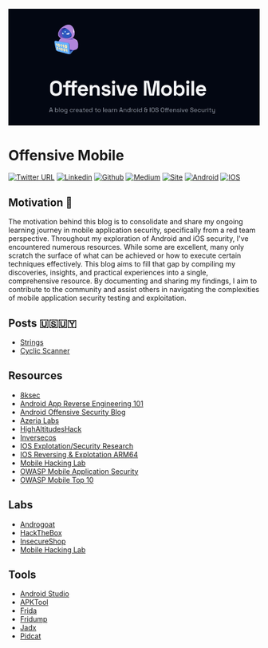 <p align="center">
<img src='./public/static/images/twitter-card.png' alt="logo"/>
</p>

# Offensive Mobile
<!-- [![GitHub Repo stars](https://img.shields.io/github/stars/timlrx/tailwind-nextjs-starter-blog?style=social)](https://GitHub.com/timlrx/tailwind-nextjs-starter-blog/stargazers/)
[![GitHub forks](https://img.shields.io/github/forks/timlrx/tailwind-nextjs-starter-blog?style=social)](https://GitHub.com/timlrx/tailwind-nextjs-starter-blog/network/) -->


[![Twitter URL](https://img.shields.io/badge/Twitter-000000?style=for-the-badge&logo=x&logoColor=white)](https://twitter.com/Nicol4sGul4)
[![Linkedin](https://img.shields.io/badge/LinkedIn-000000?style=for-the-badge&logo=linkedin&logoColor=white)](https://www.linkedin.com/in/nicolasgula/)
[![Github](https://img.shields.io/badge/GitHub-000000?style=for-the-badge&logo=github&logoColor=white)](https://github.com/p314dO)
[![Medium](https://img.shields.io/badge/Medium-000000?style=for-the-badge&logo=medium&logoColor=white)](https://medium.com/@nicol4sgula)
[![Site](https://img.shields.io/badge/Vercel-000000?style=for-the-badge&logo=vercel&logoColor=white)](https://offensivemobile.vercel.app/)
[![Android](https://img.shields.io/badge/Android-000000?style=for-the-badge&logo=android&logoColor=white)](https://developer.android.com/studio?gad_source=1&gclid=CjwKCAjwnK60BhA9EiwAmpHZwzXccnYJt-g05C-Nfs0cHaxKKGrOdXR_NgGYhDjgXIUISDJFYENRkBoCaawQAvD_BwE&gclsrc=aw.ds)
[![IOS](https://img.shields.io/badge/iOS-000000?style=for-the-badge&logo=ios&logoColor=white)](https://developer.apple.com/swift/)



## Motivation 👊

The motivation behind this blog is to consolidate and share my ongoing learning journey in mobile application security, specifically from a red team perspective. Throughout my exploration of Android and iOS security, I've encountered numerous resources. While some are excellent, many only scratch the surface of what can be achieved or how to execute certain techniques effectively. This blog aims to fill that gap by compiling my discoveries, insights, and practical experiences into a single, comprehensive resource. By documenting and sharing my findings, I aim to contribute to the community and assist others in navigating the complexities of mobile application security testing and exploitation.

## Posts 🇺🇸🇺🇾
- [Strings](https://offensivemobile.vercel.app/blog/strings-en)
- [Cyclic Scanner](https://offensivemobile.vercel.app/blog/mobile-hacking-lab/english/cyclic-scanner-es)

## Resources
- [8ksec](https://8ksec.io/blog/)
- [Android App Reverse Engineering 101](https://www.ragingrock.com/AndroidAppRE/)
- [Android Offensive Security Blog](https://androidoffsec.withgoogle.com/)
- [Azeria Labs](https://azeria-labs.com/writing-arm-assembly-part-1/)
- [HighAltitudesHack](https://highaltitudehacks.com/)
- [Inversecos](https://www.inversecos.com/)
- [IOS Explotation/Security Research](https://www.youtube.com/playlist?list=PL-slHQxWd9GkhKu8oXXrIHFI_EoVHQqSA)
- [IOS Reversing & Explotation ARM64](https://training.xintra.org/reversing-and-exploiting-ios-arm64)
- [Mobile Hacking Lab](https://www.mobilehackinglab.com)
- [OWASP Mobile Application Security](https://mas.owasp.org/)
- [OWASP Mobile Top 10](https://owasp.org/www-project-mobile-top-10/)

## Labs
- [Androgoat](https://github.com/satishpatnayak/AndroGoat)
- [HackTheBox](https://app.hackthebox.com/tracks/Intro-to-Android-Exploitation)
- [InsecureShop](https://www.insecureshopapp.com/)
- [Mobile Hacking Lab](https://www.mobilehackinglab.com)

## Tools
- [Android Studio](https://developer.android.com/studio?gad_source=1&gclid=CjwKCAjwnK60BhA9EiwAmpHZwxHHKh67WmgtXtL5YQDD5aZZCKIyQ8aC3Yl0iLYSrMDnz7Wh2zqN9RoC38wQAvD_BwE&gclsrc=aw.ds)
- [APKTool](https://apktool.org/)
- [Frida](https://frida.re/)
- [Fridump](https://github.com/Nightbringer21/fridump)
- [Jadx](https://github.com/skylot/jadx)
- [Pidcat](https://github.com/JakeWharton/pidcat)